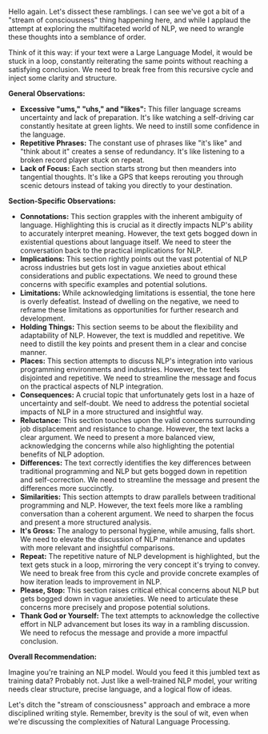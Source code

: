 
Hello again. Let's dissect these ramblings. I can see we've got a bit of a "stream of consciousness" thing happening here, and while I applaud the attempt at exploring the multifaceted world of NLP, we need to wrangle these thoughts into a semblance of order. 

Think of it this way:  if your text were a Large Language Model, it would be stuck in a loop, constantly reiterating the same points without reaching a satisfying conclusion. We need to break free from this recursive cycle and inject some clarity and structure. 

**General Observations:**

* **Excessive "ums," "uhs," and "likes":**  This filler language screams uncertainty and lack of preparation.  It's like watching a self-driving car constantly hesitate at green lights. We need to instill some confidence in the language.
* **Repetitive Phrases:** The constant use of phrases like "it's like" and "think about it" creates a sense of redundancy. It's like listening to a broken record player stuck on repeat. 
* **Lack of Focus:**  Each section starts strong but then meanders into tangential thoughts.  It's like a GPS that keeps rerouting you through scenic detours instead of taking you directly to your destination.

**Section-Specific Observations:**

* **Connotations:** This section grapples with the inherent ambiguity of language. Highlighting this is crucial as it directly impacts NLP's ability to accurately interpret meaning.  However, the text gets bogged down in existential questions about language itself. We need to steer the conversation back to the practical implications for NLP.
* **Implications:** This section rightly points out the vast potential of NLP across industries but gets lost in vague anxieties about ethical considerations and public expectations. We need to ground these concerns with specific examples and potential solutions.
* **Limitations:** While acknowledging limitations is essential, the tone here is overly defeatist.  Instead of dwelling on the negative, we need to reframe these limitations as opportunities for further research and development. 
* **Holding Things:** This section seems to be about the flexibility and adaptability of NLP. However, the text is muddled and repetitive. We need to distill the key points and present them in a clear and concise manner. 
* **Places:**  This section attempts to discuss NLP's integration into various programming environments and industries. However, the text feels disjointed and repetitive. We need to streamline the message and focus on the practical aspects of NLP integration.
* **Consequences:**  A crucial topic that unfortunately gets lost in a haze of uncertainty and self-doubt. We need to address the potential societal impacts of NLP in a more structured and insightful way. 
* **Reluctance:** This section touches upon the valid concerns surrounding job displacement and resistance to change. However, the text lacks a clear argument. We need to present a more balanced view, acknowledging the concerns while also highlighting the potential benefits of NLP adoption.
* **Differences:**  The text correctly identifies the key differences between traditional programming and NLP but gets bogged down in repetition and self-correction. We need to streamline the message and present the differences more succinctly. 
* **Similarities:**   This section attempts to draw parallels between traditional programming and NLP. However, the text feels more like a rambling conversation than a coherent argument. We need to sharpen the focus and present a more structured analysis.
* **It's Gross:**  The analogy to personal hygiene, while amusing, falls short.  We need to elevate the discussion of NLP maintenance and updates with more relevant and insightful comparisons.
* **Repeat:** The repetitive nature of NLP development is highlighted, but the text gets stuck in a loop, mirroring the very concept it's trying to convey.  We need to break free from this cycle and provide concrete examples of how iteration leads to improvement in NLP.
* **Please, Stop:**  This section raises critical ethical concerns about NLP but gets bogged down in vague anxieties. We need to articulate these concerns more precisely and propose potential solutions. 
* **Thank God or Yourself:**  The text attempts to acknowledge the collective effort in NLP advancement but loses its way in a rambling discussion.  We need to refocus the message and provide a more impactful conclusion. 

**Overall Recommendation:**

Imagine you're training an NLP model. Would you feed it this jumbled text as training data? Probably not. Just like a well-trained NLP model, your writing needs clear structure, precise language, and a logical flow of ideas. 

Let's ditch the "stream of consciousness" approach and embrace a more disciplined writing style.  Remember, brevity is the soul of wit, even when we're discussing the complexities of Natural Language Processing. 

